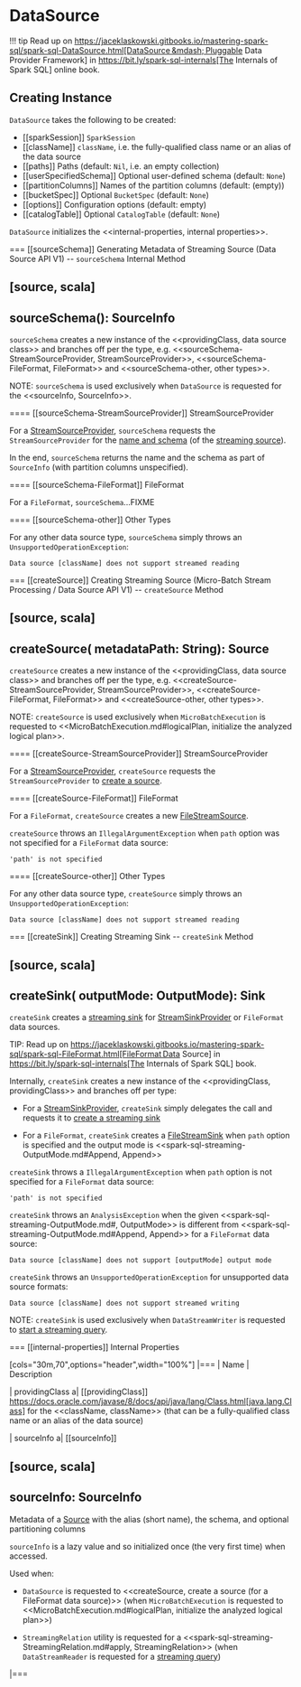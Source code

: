 # DataSource

!!! tip
    Read up on https://jaceklaskowski.gitbooks.io/mastering-spark-sql/spark-sql-DataSource.html[DataSource &mdash; Pluggable Data Provider Framework]  in https://bit.ly/spark-sql-internals[The Internals of Spark SQL] online book.

## Creating Instance

`DataSource` takes the following to be created:

* [[sparkSession]] `SparkSession`
* [[className]] `className`, i.e. the fully-qualified class name or an alias of the data source
* [[paths]] Paths (default: `Nil`, i.e. an empty collection)
* [[userSpecifiedSchema]] Optional user-defined schema (default: `None`)
* [[partitionColumns]] Names of the partition columns (default: (empty))
* [[bucketSpec]] Optional `BucketSpec` (default: `None`)
* [[options]] Configuration options (default: empty)
* [[catalogTable]] Optional `CatalogTable` (default: `None`)

`DataSource` initializes the <<internal-properties, internal properties>>.

=== [[sourceSchema]] Generating Metadata of Streaming Source (Data Source API V1) -- `sourceSchema` Internal Method

[source, scala]
----
sourceSchema(): SourceInfo
----

`sourceSchema` creates a new instance of the <<providingClass, data source class>> and branches off per the type, e.g. <<sourceSchema-StreamSourceProvider, StreamSourceProvider>>, <<sourceSchema-FileFormat, FileFormat>> and <<sourceSchema-other, other types>>.

NOTE: `sourceSchema` is used exclusively when `DataSource` is requested for the <<sourceInfo, SourceInfo>>.

==== [[sourceSchema-StreamSourceProvider]] StreamSourceProvider

For a [StreamSourceProvider](StreamSourceProvider.md), `sourceSchema` requests the `StreamSourceProvider` for the [name and schema](StreamSourceProvider.md#sourceSchema) (of the [streaming source](Source.md)).

In the end, `sourceSchema` returns the name and the schema as part of `SourceInfo` (with partition columns unspecified).

==== [[sourceSchema-FileFormat]] FileFormat

For a `FileFormat`, `sourceSchema`...FIXME

==== [[sourceSchema-other]] Other Types

For any other data source type, `sourceSchema` simply throws an `UnsupportedOperationException`:

```
Data source [className] does not support streamed reading
```

=== [[createSource]] Creating Streaming Source (Micro-Batch Stream Processing / Data Source API V1) -- `createSource` Method

[source, scala]
----
createSource(
  metadataPath: String): Source
----

`createSource` creates a new instance of the <<providingClass, data source class>> and branches off per the type, e.g. <<createSource-StreamSourceProvider, StreamSourceProvider>>, <<createSource-FileFormat, FileFormat>> and <<createSource-other, other types>>.

NOTE: `createSource` is used exclusively when `MicroBatchExecution` is requested to <<MicroBatchExecution.md#logicalPlan, initialize the analyzed logical plan>>.

==== [[createSource-StreamSourceProvider]] StreamSourceProvider

For a [StreamSourceProvider](StreamSourceProvider.md), `createSource` requests the `StreamSourceProvider` to [create a source](StreamSourceProvider.md#createSource).

==== [[createSource-FileFormat]] FileFormat

For a `FileFormat`, `createSource` creates a new [FileStreamSource](datasources/file/FileStreamSource.md).

`createSource` throws an `IllegalArgumentException` when `path` option was not specified for a `FileFormat` data source:

```
'path' is not specified
```

==== [[createSource-other]] Other Types

For any other data source type, `createSource` simply throws an `UnsupportedOperationException`:

```
Data source [className] does not support streamed reading
```

=== [[createSink]] Creating Streaming Sink -- `createSink` Method

[source, scala]
----
createSink(
  outputMode: OutputMode): Sink
----

`createSink` creates a [streaming sink](Sink.md) for [StreamSinkProvider](StreamSinkProvider.md) or `FileFormat` data sources.

TIP: Read up on https://jaceklaskowski.gitbooks.io/mastering-spark-sql/spark-sql-FileFormat.html[FileFormat Data Source] in https://bit.ly/spark-sql-internals[The Internals of Spark SQL] book.

Internally, `createSink` creates a new instance of the <<providingClass, providingClass>> and branches off per type:

* For a [StreamSinkProvider](StreamSinkProvider.md), `createSink` simply delegates the call and requests it to [create a streaming sink](StreamSinkProvider.md#createSink)

* For a `FileFormat`, `createSink` creates a [FileStreamSink](datasources/file/FileStreamSink.md) when `path` option is specified and the output mode is <<spark-sql-streaming-OutputMode.md#Append, Append>>

`createSink` throws a `IllegalArgumentException` when `path` option is not specified for a `FileFormat` data source:

```
'path' is not specified
```

`createSink` throws an `AnalysisException` when the given <<spark-sql-streaming-OutputMode.md#, OutputMode>> is different from <<spark-sql-streaming-OutputMode.md#Append, Append>> for a `FileFormat` data source:

```
Data source [className] does not support [outputMode] output mode
```

`createSink` throws an `UnsupportedOperationException` for unsupported data source formats:

```
Data source [className] does not support streamed writing
```

NOTE: `createSink` is used exclusively when `DataStreamWriter` is requested to [start a streaming query](DataStreamWriter.md#start).

=== [[internal-properties]] Internal Properties

[cols="30m,70",options="header",width="100%"]
|===
| Name
| Description

| providingClass
a| [[providingClass]] https://docs.oracle.com/javase/8/docs/api/java/lang/Class.html[java.lang.Class] for the <<className, className>> (that can be a fully-qualified class name or an alias of the data source)

| sourceInfo
a| [[sourceInfo]]

[source, scala]
----
sourceInfo: SourceInfo
----

Metadata of a [Source](Source.md) with the alias (short name), the schema, and optional partitioning columns

`sourceInfo` is a lazy value and so initialized once (the very first time) when accessed.

Used when:

* `DataSource` is requested to <<createSource, create a source (for a FileFormat data source)>> (when `MicroBatchExecution` is requested to <<MicroBatchExecution.md#logicalPlan, initialize the analyzed logical plan>>)

* `StreamingRelation` utility is requested for a <<spark-sql-streaming-StreamingRelation.md#apply, StreamingRelation>> (when `DataStreamReader` is requested for a [streaming query](DataStreamReader.md#load))

|===
